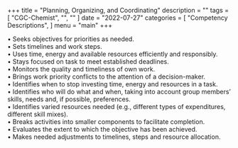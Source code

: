+++
title = "Planning, Organizing, and Coordinating"
description = ""
tags = [
    "CGC-Chemist",
    "",
    ""
]
date = "2022-07-27"
categories = [
    "Competency Descriptions",
]
menu = "main"
+++

• Seeks objectives for priorities as needed.  
• Sets timelines and work steps.  
• Uses time, energy and available resources efficiently and responsibly.  
• Stays focused on task to meet established deadlines.  
• Monitors the quality and timeliness of own work.  
• Brings work priority conflicts to the attention of a decision-maker.  
• Identifies when to stop investing time, energy and resources in a task.  
• Identifies who will do what and when, taking into account group members’ skills, needs and, if possible, preferences.  
• Identifies varied resources needed (e.g., different types of expenditures, different skill mixes).  
• Breaks activities into smaller components to facilitate completion.  
• Evaluates the extent to which the objective has been achieved.  
• Makes needed adjustments to timelines, steps and resource allocation.  

